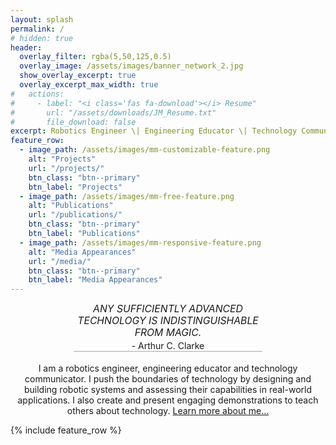 ```yaml
---
layout: splash
permalink: /
# hidden: true
header:
  overlay_filter: rgba(5,50,125,0.5)
  overlay_image: /assets/images/banner_network_2.jpg
  show_overlay_excerpt: true
  overlay_excerpt_max_width: true
#   actions:
#     - label: "<i class='fas fa-download'></i> Resume"
#       url: "/assets/downloads/JM_Resume.txt"
#       file_download: false
excerpt: Robotics Engineer \| Engineering Educator \| Technology Communicator
feature_row:
  - image_path: /assets/images/mm-customizable-feature.png
    alt: "Projects"
    url: "/projects/"
    btn_class: "btn--primary"
    btn_label: "Projects"
  - image_path: /assets/images/mm-free-feature.png
    alt: "Publications"
    url: "/publications/"
    btn_class: "btn--primary"
    btn_label: "Publications"
  - image_path: /assets/images/mm-responsive-feature.png
    alt: "Media Appearances"
    url: "/media/"
    btn_class: "btn--primary"
    btn_label: "Media Appearances"      
---
```


<!-- *Any sufficiently advanced technology is indistinguishable from magic.* - Arthur C. Clarke -->

<div>
    <p style="margin: 0 20% 0.2em 20%; text-align: center; font-size: 1.125em; text-transform: uppercase; font-style: italic;">Any sufficiently advanced technology is indistinguishable from magic.</p>
    <p style="margin: 0 20% 1.3em 20%; text-align: center; font-size: 1em; border-bottom: 1px solid #aaa;">- Arthur C. Clarke</p>
</div>

<p style="text-align: center;">
I am a robotics engineer, engineering educator and technology communicator. I push the boundaries of technology by designing and building robotic systems and assessing their capabilities in real-world applications. I also create and present engaging demonstrations to teach others about technology. <a href="/about_me/">Learn more about me...</a>
</p>

{% include feature_row %}



